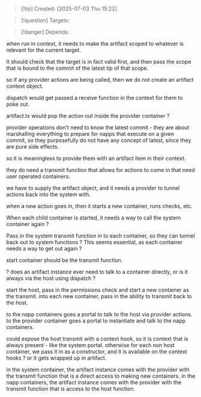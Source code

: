 
>[!tip] Created: [2025-07-03 Thu 15:22]

>[!question] Targets: 

>[!danger] Depends: 

when run in context, it needs to make the artifact scoped to whatever is relevant for the current target.

It should check that the target is in fact valid first, and then pass the scope that is bound to the commit of the latest tip of that scope.

so if any provider actions are being called, then we do not create an artifact context object.

dispatch would get passed a receive function in the context for them to poke out.

artifact.tx would pop the action out inside the provider container ?

provider operations don't need to know the latest commit - they are about marshalling everything to prepare for napps that execute on a given commit, so they purposefully do not have any concept of latest, since they are pure side effects.

so it is meaningless to provide them with an artifact item in their context.

they do need a transmit function that allows for actions to come in that need user operated containers.

we have to supply the artifact object, and it needs a provider to tunnel actions back into the system with.

when a new action goes in, then it starts a new container, runs checks, etc.

When each child container is started, it needs a way to call the system container again ?

Pass in the system transmit function in to each container, so they can tunnel back out to system functions ?
This seems essential, as each container needs a way to get out again ?

start container should be the transmit function.

? does an artifact instance ever need to talk to a container directly, or is it always via the host using dispatch ?

start the host, pass in the permissions check and start a new container as the transmit.
into each new container, pass in the ability to transmit back to the host.

to the napp containers goes a portal to talk to the host via provider actions.
to the provider container goes a portal to instantiate and talk to the napp containers.

could expose the host transmit with a context hook, so it is context that is always present - like the system portal.
otherwise for each non host container, we pass it in as a constructor, and it is available on the context hooks ? 
or it gets wrapped up in artifact.

in the system container, the artifact instance comes with the provider with the transmit function that is a direct access to making new containers.
in the napp containers, the artifact instance comes with the provider with the transmit function that is access to the host function.